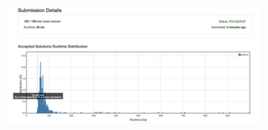 ![alt text](https://github.com/ajeferson/leetcode/blob/master/605/DavidSanf0rd/submission_details.png "Submission details")
